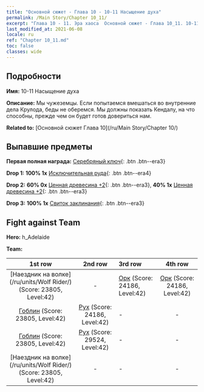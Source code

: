 ```yaml
---
title: "Основной сюжет - Глава 10 - 10-11 Насыщение духа"
permalink: /Main Story/Chapter 10_11/
excerpt: "Глава 10 - 11. Эра хаоса  Основной сюжет - Глава 10_11. 10-11 Насыщение духа"
last_modified_at: 2021-06-08
locale: ru
ref: "Chapter 10_11.md"
toc: false
classes: wide
---
```


## Подробности

 **Имя:** 10-11 Насыщение духа

 **Описание:** Мы чужеземцы. Если попытаемся вмешаться во внутренние дела Крулода, беды не оберемся. Мы должны показать Кендалу, на что способны, прежде чем он будет готов довериться нам.

 **Related to:** [Основной сюжет Глава 10](/ru/Main Story/Chapter 10/)

## Выпавшие предметы

 **Первая полная награда:** [Серебряный ключ](/ItemsRU/con_693/){: .btn .btn--era3}

 **Drop 1:** **100% 1x** [Исключительная руда](/ItemsRU/mat_33/){: .btn .btn--era4}

 **Drop 2:** **60% 0x** [Ценная древесина +2](/ItemsRU/mat_27/){: .btn .btn--era3}, **40% 1x** [Ценная древесина +2](/ItemsRU/mat_27/){: .btn .btn--era3}

 **Drop 3:** **100% 1x** [Свиток заклинания](/ItemsRU/con_694/){: .btn .btn--era3}


## Fight against Team
 **Hero:** h_Adelaide

 **Team:**


  | 1st row | 2nd row | 3rd row | 4th row |
  |:----:|:----:|:----|:----:|
  | [Наездник на волке](/ru/units/Wolf Rider/) (Score: 23805, Level:42)  | - | [Орк](/ru/units/Orc/) (Score: 24186, Level:42)  | [Орк](/ru/units/Orc/) (Score: 24186, Level:42)  |
  | [Гоблин](/ru/units/Goblin/) (Score: 23805, Level:42)  | [Рух](/ru/units/Roc/) (Score: 24186, Level:42)  | - | - |
  | [Гоблин](/ru/units/Goblin/) (Score: 23805, Level:42)  | [Рух](/ru/units/Roc/) (Score: 29524, Level:42)  | - | - |
  | [Наездник на волке](/ru/units/Wolf Rider/) (Score: 23805, Level:42)  | - | - | - |


